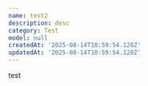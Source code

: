 ```yaml
---
name: test2
description: desc
category: Test
model: null
createdAt: '2025-08-14T10:59:54.128Z'
updatedAt: '2025-08-14T10:59:54.128Z'
---
```

test
